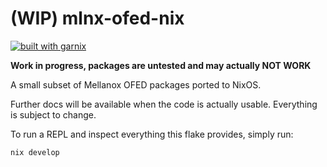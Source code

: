 # (WIP) mlnx-ofed-nix

[![built with garnix](https://img.shields.io/endpoint.svg?url=https%3A%2F%2Fgarnix.io%2Fapi%2Fbadges%2Fcodgician%2Fmlnx-ofed-nix%3Fbranch%3Dmain)](https://garnix.io/repo/codgician/mlnx-ofed-nix)

**Work in progress, packages are untested and may actually NOT WORK**

A small subset of Mellanox OFED packages ported to NixOS.

Further docs will be available when the code is actually usable. Everything is subject to change.

To run a REPL and inspect everything this flake provides, simply run:

```bash
nix develop
```
